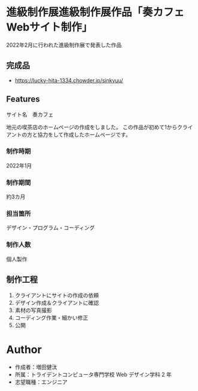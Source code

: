 # 進級制作展進級制作展作品「奏カフェWebサイト制作」

2022年2月に行われた進級制作展で発表した作品


## 完成品

- https://lucky-hita-1334.chowder.jp/sinkyuu/

## Features

サイト名　奏カフェ

地元の喫茶店のホームページの作成をしました。
この作品が初めて1からクライアントの方と協力をして作成したホームページです。

### 制作時期
2022年1月
### 制作期間
約3カ月
### 担当箇所
デザイン・プログラム・コーディング
### 制作人数
個人製作

## 制作工程
1. クライアントにサイトの作成の依頼
2. デザイン作成＆クライアントに確認
3. 素材の写真撮影
4. コーディング作業・細かい修正
5. 公開


# Author

- 作成者：増田健汰
- 所属：トライデントコンピュータ専門学校 Web デザイン学科 2 年
- 志望職種：エンジニア

